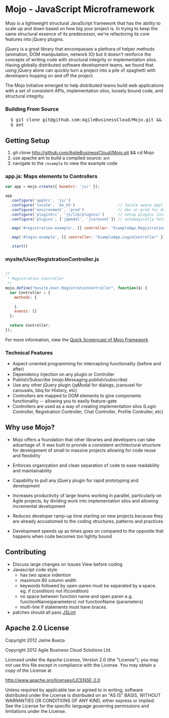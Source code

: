 # Mojo - JavaScript Microframework

Mojo is a lightweight structural JavaScript framework that has the ability to scale up and down based on how big your project is.  In trying to keep the same structural essence of its predecessor, we're refactoring its core features into jQuery plugins.

jQuery is a great library that encompasses a plethora of helper methods (animation, DOM manipulation, network IO) but it doesn't reinforce the concepts of writing code with structural integrity or implementation silos. Having globally distributed software development teams, we found that using jQuery alone can quickly turn a project into a pile of spaghetti with developers hopping on and off the project.

The Mojo Initiative emerged to help distributed teams build web applications with a set of consistent APIs, implementation silos, loosely bound code, and structural integrity.

### Building From Source

<pre>
  $ git clone git@github.com:AgileBusinessCloud/Mojo.git &amp;&amp; cd Mojo
  $ ant
</pre>

## Getting Setup

1. git clone http://github.com/AgileBusinessCloud/Mojo.git && cd Mojo
2. use apache ant to build a compiled source: <code>ant</code>
3. navigate to the <code>/example</code> to view the example code

### app.js: Maps elements to Controllers

``` javascript
var app = mojo.create({ baseSrc: 'js/' });

app
  .configure('appSrc', 'js/')
  .configure('locale', 'en_US')                   // locale aware applications! (load different languages)
  .configure('environment', 'prod')               // dev or prod for debugging mode!
  .configure('pluginSrc', 'js/lib/plugins/')      // setup plugins location directory
  .configure('plugins', ['jqmodal', 'jcarousel']) // automagically fetch my jQuery plugins!

  .map('#registration-example', [{ controller: "ExampleApp.RegistrationController", params: { user: 123, firstName: "Johnson" }} ])

  .map('#login-example', [{ controller: "ExampleApp.LoginController" }])

  .start()
```

### mysite/User/RegistrationController.js

```javascript

/*
 * Registration Controller
 */
mojo.define("mysite.User.RegistrationController", function($) {
  var Controller = {
    methods: {
      
    },
    events: []
  };
  
  return Controller;
});
```

For more information, view the [Quick Screencast of Mojo Framework](http://vimeo.com/22070574)

### Technical Features

* Aspect-oriented programming for intercepting functionality (before and after)
* Dependency injection on any plugin or Controller
* Publish/Subscribe (mojo.Messaging.publish/subscribe)
* Use any other jQuery plugin (jqModal for dialogs, jcarousel for carousels, bbq for History, etc)
* Controllers are mapped to DOM elements to give components functionality -- allowing you to easily feature-gate
* Controllers are used as a way of creating implementation silos (Login Controller, Registration Controller, Chat Controller, Profile Controller, etc)

## Why use Mojo?

* Mojo offers a foundation that other libraries and developers can take advantage of. It was built to provide a consistent architectural structure for development of small to massive projects allowing for code reuse and flexibility

* Enforces organization and clean separation of code to ease readability and maintainability

* Capability to pull any jQuery plugin for rapid prototyping and development
 
* Increases productivity of large teams working in parallel, particularly on Agile projects, by dividing work into implementation silos and allowing incremental development

* Reduces developer ramp-up time starting on new projects because they are already accustomed to the coding structures, patterns and practices

* Development speeds up as times goes on compared to the opposite that happens when code becomes too tightly bound

## Contributing

* Discuss large changes on Issues View before coding
* Javascript code style
  * has two space indention
  * maximum 80 column width
  * keywords followed by open-paren must be separated by a space. eg. if (condition) not if(condition)
  * no space between function name and open paren e.g. functionName(parameters) not functionName (parameters)
  * multi-line if statements must have braces.
* patches should all pass [JSLint](http://jslint.com) 

## Apache 2.0 License

Copyright 2012 Jaime Bueza

Copyright 2012 Agile Business Cloud Solutions Ltd.

Licensed under the Apache License, Version 2.0 (the "License"); you may not use this file except in compliance with the License. You may obtain a copy of the License at

http://www.apache.org/licenses/LICENSE-2.0

Unless required by applicable law or agreed to in writing, software distributed under the License is distributed on an "AS IS" BASIS, WITHOUT WARRANTIES OR CONDITIONS OF ANY KIND, either express or implied. See the License for the specific language governing permissions and limitations under the License.
